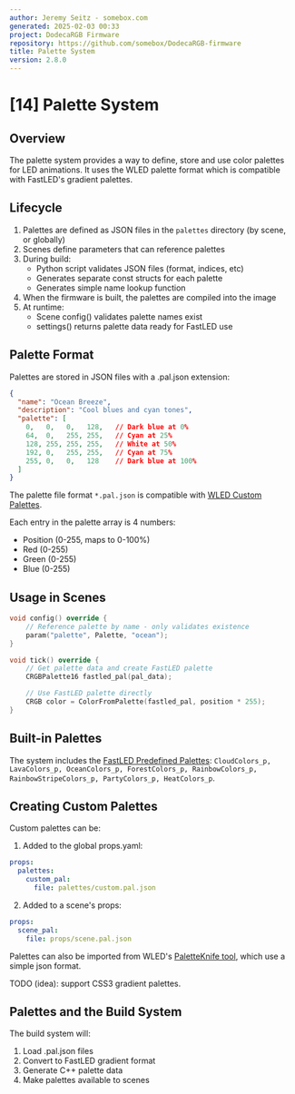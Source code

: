 ```yaml
---
author: Jeremy Seitz - somebox.com
generated: 2025-02-03 00:33
project: DodecaRGB Firmware
repository: https://github.com/somebox/DodecaRGB-firmware
title: Palette System
version: 2.8.0
---
```



# [14] Palette System

## Overview

The palette system provides a way to define, store and use color palettes for LED animations. It uses the WLED palette format which is compatible with FastLED's gradient palettes.

## Lifecycle

1. Palettes are defined as JSON files in the `palettes` directory (by scene, or globally)
2. Scenes define parameters that can reference palettes
3. During build:
    - Python script validates JSON files (format, indices, etc)
    - Generates separate const structs for each palette
    - Generates simple name lookup function
4. When the firmware is built, the palettes are compiled into the image 
5. At runtime:
    - Scene config() validates palette names exist
    - settings() returns palette data ready for FastLED use

## Palette Format

Palettes are stored in JSON files with a .pal.json extension:

```json
{
  "name": "Ocean Breeze",
  "description": "Cool blues and cyan tones",
  "palette": [
    0,   0,   0,   128,   // Dark blue at 0%
    64,  0,   255, 255,   // Cyan at 25% 
    128, 255, 255, 255,   // White at 50%
    192, 0,   255, 255,   // Cyan at 75%
    255, 0,   0,   128    // Dark blue at 100%
  ]
}
```

The palette file format `*.pal.json` is compatible with [WLED Custom Palettes](https://kno.wled.ge/features/palettes/#custom-palettes).

Each entry in the palette array is 4 numbers:

- Position (0-255, maps to 0-100%)
- Red (0-255)
- Green (0-255)
- Blue (0-255)

## Usage in Scenes

```cpp
void config() override {
    // Reference palette by name - only validates existence
    param("palette", Palette, "ocean");
}

void tick() override {
    // Get palette data and create FastLED palette
    CRGBPalette16 fastled_pal(pal_data);

    // Use FastLED palette directly
    CRGB color = ColorFromPalette(fastled_pal, position * 255);
}
```

## Built-in Palettes

The system includes the [FastLED Predefined Palettes](https://fastled.io/docs/group___predefined_palettes.html): `CloudColors_p, LavaColors_p, OceanColors_p, ForestColors_p, RainbowColors_p, RainbowStripeColors_p, PartyColors_p, HeatColors_p`.

## Creating Custom Palettes

Custom palettes can be:

1. Added to the global props.yaml:
```yaml
props:
  palettes:
    custom_pal:
      file: palettes/custom.pal.json
```

2. Added to a scene's props:
```yaml
props:
  scene_pal:
    file: props/scene.pal.json
```

Palettes can also be imported from WLED's [PaletteKnife tool](http://fastled.io/tools/paletteknife/), which use a simple json format.

TODO (idea): support CSS3 gradient palettes.

## Palettes and the Build System

The build system will:
1. Load .pal.json files
2. Convert to FastLED gradient format
3. Generate C++ palette data
4. Make palettes available to scenes
